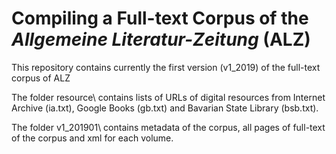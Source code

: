# Compiling a Full-text Corpus of the *Allgemeine Literatur-Zeitung* (ALZ)

This repository contains currently the first version (v1_2019) of the full-text corpus of ALZ

The folder resource\ contains lists of URLs of digital resources from Internet Archive (ia.txt), Google Books (gb.txt) and Bavarian State Library (bsb.txt).

The folder v1_201901\ contains metadata of the corpus, all pages of full-text of the corpus and xml for each volume.
